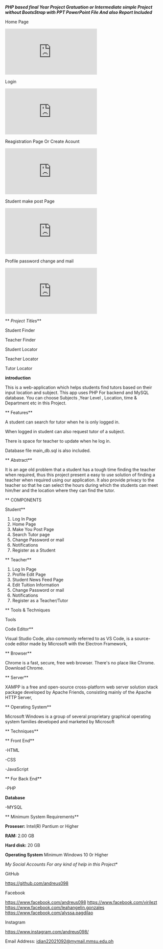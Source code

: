 
 **_PHP based final Year Project Gratuation or Intermediate simple Project without BootsStrap with PPT PowerPoint File And also Report Included_**
 
Home Page

![Screenshot (88)](http://localhost/TutorFinder/index.php)


Login

![Screenshot (87)](http://localhost/TutorFinder/login.php)

Reagistration Page Or Create Acount

![Screenshot (85)](http://localhost/TutorFinder/registration.php)

Student make post Page

![Screenshot (89)](http://localhost/TutorFinder/postform.php)


Profile password change and mail

![Screenshot (95)](http://localhost/TutorFinder/settings.php)



** _Project Titles_**

Student Finder 

Teacher Finder

Student Locator

Teacher Locator

Tutor Locator

 **introduction**
 
This is a web-application which helps students find tutors based on their input location and subject. This app uses PHP For backend and MySQL database. You can choose Subjects ,Year Level , Location, time & Department etc in this Project.

** Features**

A student can search for tutor when he is only logged in.

When logged in student can also request tutor of a subject.

There is space for teacher to update when he log in.

Database file main_db.sql is also included.

** Abstract**

It is an age old problem that a student has a tough time finding the teacher when required, thus this project present a easy to use solution of finding a teacher when required using our application. It also provide privacy to the teacher so that he can select the hours during which the students can meet him/her and the location where they can find the tutor.

** COMPONENTS

Student**

1)	Log In Page
3)	Home Page
4)	Make You Post Page
5)	Search Tutor page
6)	Change Password or mail
7)	Notifications 
8)	Register as a Student

** Teacher**

1)	Log In Page
2)	Profile Edit Page
3)	Student News Feed Page
4)	Edit Tuition Information 
5)	Change Password or mail
6)	Notifications 
7)	Register as a Teacher/Tutor
       
** Tools & Techniques

Tools

Code Editor**

Visual Studio Code, also commonly referred to as VS Code, is a source-code editor made by Microsoft with the Electron Framework,

** Browser**


Chrome is a fast, secure, free web browser. There's no place like Chrome. Download Chrome.


** Server**


XAMPP is a free and open-source cross-platform web server solution stack package developed by Apache Friends, consisting mainly of the Apache HTTP Server,


** Operating System**


Microsoft Windows is a group of several proprietary graphical operating system families developed and marketed by Microsoft


** Techniques**

** Front End**

-HTML

-CSS

-JavaScript

** For Back End**

-PHP

 **Database**

-MYSQL

** Minimum System Requirements**

**Proseser:**  	Intel(R) Pantium or Higher

**RAM:**   		2.00 GB

**Hard disk:**	20 GB

**Operating System**   Minimum Windows 10 0r Higher



*My Social Accounts For any kind of help in this Project**



GitHub

https://github.com/andreus098

Facebook

https://www.facebook.com/andreus098
https://www.facebook.com/virilezt
https://www.facebook.com/leahangelin.gonzales
https://www.facebook.com/alyssa.pagdilao

Instagram

https://www.instagram.com/andreus098/


Email Address: 
idian22021092@mymail.mmsu.edu.ph
